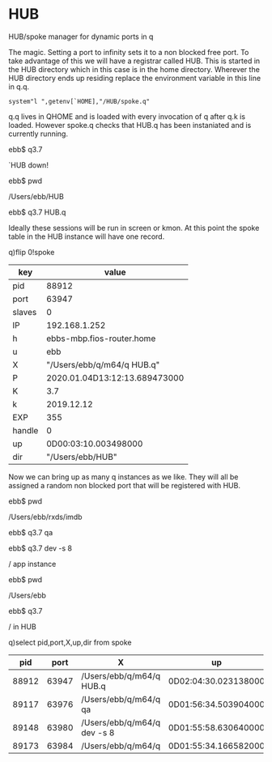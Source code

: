 # HUB
HUB/spoke manager for dynamic ports in q

The magic. Setting a port to infinity sets it to a non blocked free port.
To take advantage of this we will have a registrar called HUB.
This is started in the HUB directory which in this case is in the home directory.
Wherever the HUB directory ends up residing replace the environment variable in this line in q.q.

```system"l ",getenv[`HOME],"/HUB/spoke.q"```

q.q lives in QHOME and is loaded with every invocation of q after q.k is loaded.
However spoke.q checks that HUB.q has been instaniated and is currently running.

ebb$ q3.7

`HUB down!
 
ebb$ pwd

/Users/ebb/HUB

ebb$ q3.7 HUB.q

Ideally these sessions will be run in screen or kmon.
At this point the spoke table in the HUB instance will have one record.

q)flip 0!spoke

key|value
------|------------------------------
pid   | 88912                        
port  | 63947                        
slaves| 0                            
IP    | 192.168.1.252                
h     | ebbs-mbp.fios-router.home    
u     | ebb                          
X     | "/Users/ebb/q/m64/q HUB.q"   
P     | 2020.01.04D13:12:13.689473000
K     | 3.7                          
k     | 2019.12.12                   
EXP   | 355                          
handle| 0                            
up    | 0D00:03:10.003498000         
dir   | "/Users/ebb/HUB"       

Now we can bring up as many q instances as we like.
They will all be assigned a random non blocked port that will be registered with HUB.

ebb$ pwd

/Users/ebb/rxds/imdb

ebb$ q3.7 qa

ebb$ q3.7 dev -s 8

/ app instance

ebb$ pwd

/Users/ebb

ebb$ q3.7

/ in HUB

q)select pid,port,X,up,dir from spoke

pid|port|X|up|dir
-----|-----|---------------------------|--------------------|------------------------
88912|63947|/Users/ebb/q/m64/q HUB.q|0D02:04:30.023138000|/Users/ebb/HUB
89117|63976|/Users/ebb/q/m64/q qa|0D01:56:34.503904000|/Users/ebb/rxds/imdb/qa
89148|63980|/Users/ebb/q/m64/q dev -s 8|0D01:55:58.630640000|/Users/ebb/rxds/imdb/dev
89173|63984|/Users/ebb/q/m64/q|0D01:55:34.166582000|/Users/ebb


